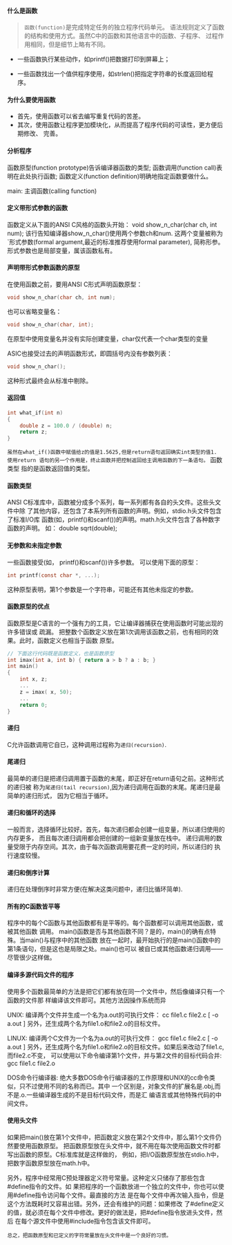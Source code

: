#### 什么是函数
> `函数(function)`是完成特定任务的独立程序代码单元。
语法规则定义了函数的结构和使用方式。虽然C中的函数和其他语言中的函数、子程序、
过程作用相同，但是细节上略有不同。

* 一些函数执行某些动作，如printf()把数据打印到屏幕上；

* 一些函数找出一个值供程序使用，如strlen()把指定字符串的长度返回给程序。


#### 为什么要使用函数

* 首先，使用函数可以省去编写重复代码的苦差。
* 其次，使用函数让程序更加模块化，从而提高了程序代码的可读性，更方便后期修改、
完善。


#### 分析程序
函数原型(function prototype)告诉编译器函数的类型;
函数调用(function call)表明在此处执行函数;
函数定义(function definition)明确地指定函数要做什么。

main: 主调函数(calling function)


#### 定义带形式参数的函数
函数定义从下面的ANSI C风格的函数头开始：
void show_n_char(char ch, int num);
该行告知编译器show_n_char()使用两个参数ch和num.
这两个变量被称为`形式参数(formal argument,最近的标准推荐使用formal parameter),
简称形参。
形式参数也是局部变量，属该函数私有。


#### 声明带形式参数函数的原型
在使用函数之前，要用ANSI C形式声明函数原型：
```c
void show_n_char(char ch, int num);
```
也可以省略变量名：
```c
void show_n_char(char, int);
```
在原型中使用变量名并没有实际创建变量，char仅代表一个char类型的变量

ASIC也接受过去的声明函数形式，即圆括号内没有参数列表：
```c
void show_n_char();
```
这种形式最终会从标准中剔除。


#### 返回值
```c
int what_if(int n)
{
	double z = 100.0 / (double) n;
	return z; 
}
```
`
虽然在what_if()函数中赋值给z的值是1.5625,但是return语句返回确实int类型的值1.
使用return 语句的另一个作用是，终止函数并把控制返回给主调用函数的下一条语句。
`
函数类型 指的是函数返回值的类型。


#### 函数类型
ANSI C标准库中，函数被分成多个系列，每一系列都有各自的头文件。这些头文件中除
了其他内容，还包含了本系列所有函数的声明。例如，stdio.h头文件包含了标准I/O库
函数(如，printf()和scanf())的声明。math.h头文件包含了各种数字函数的声明。
如： double sqrt(double);


#### 无参数和未指定参数
一些函数接受(如， printf()和scanf())许多参数。
可以使用下面的原型：
```c
int printf(const char *, ...);
```
这种原型表明，第1个参数是一个字符串，可能还有其他未指定的参数。


#### 函数原型的优点
函数原型是C语言的一个强有力的工具，它让编译器捕获在使用函数时可能出现的许多错误或
疏漏。
把整数个函数定义放在第1次调用该函数之前，也有相同的效果。此时，函数定义也相当于函数
原型。
```c
// 下面这行代码既是函数定义，也是函数原型
int imax(int a, int b) { return a > b ? a : b; }
int main()
{
	int x, z;
	...
	z = imax( x, 50);
	...
	return 0;
}

```


#### 递归
C允许函数调用它自已，这种调用过程称为`递归(recursion)`.


#### 尾递归
最简单的递归是把递归调用置于函数的末尾，即正好在return语句之前。这种形式的递归被
称为`尾递归(tail recursion)`,因为递归调用在函数的末尾。尾递归是最简单的递归形式，
因为它相当于循环。


#### 递归和循环的选择
一般而言，选择循环比较好。首先，每次递归都会创建一组变量，所以递归使用的内存更多，
而且每次递归调用都会把创建的一组新变量放在栈中。
递归调用的数量受限于内存空间。其次，由于每次函数调用要花费一定的时间，所以递归的
执行速度较慢。


#### 递归和倒序计算
递归在处理倒序时非常方便(在解决这类问题中，递归比循环简单).


#### 所有的C函数皆平等
程序中的每个C函数与其他函数都有是平等的。每个函数都可以调用其他函数，或被其他函数
调用。
main()函数是否与其他函数不同？是的，main()的确有点特殊。当main()与程序中的其他函数
放在一起时，最开始执行的是main()函数中的第1条语句，但是这也是局限之处。main()也可以
被自已或其他函数递归调用——尽管很少这样做。


#### 编译多源代码文件的程序
使用多个函数最简单的方法是把它们都有放在同一个文件中，然后像编译只有一个函数的文件那
样编译该文件即可。其他方法因操作系统而异

UNIX:
编译两个文件并生成一个名为a.out的可执行文件：
cc file1.c file2.c [ -o a.out ]
另外，还生成两个名为file1.o和file2.o的目标文件。


LINUX:
编译两个C文件为一个名为a.out的可执行文件：
gcc file1.c file2.c [ -o a.out ]
另外，还生成两个名为file1.o和file2.o的目标文件。如果后来改动了file1.c,而file2.c不变，
可以使用以下命令编译第1个文件，并与第2文件的目标代码合并:
gcc file1.c file2.o

DOS命令行编译器:
绝大多数DOS命令行编译器的工作原理和UNIX的cc命令类似，只不过使用不同的名称而已。其中
一个区别是，对象文件的扩展名是.obj,而不是.o.一些编译器生成的不是目标代码文件，而是汇
编语言或其他特殊代码的中间文件。


#### 使用头文件
如果把main()放在第1个文件中，把函数定义放在第2个文件中，那么第1个文件仍然要使用函数原型。
把函数原型放在头文件中，就不用在每次使用函数文件时都写出函数的原型。C标准库就是这样做的，
例如，把I/O函数原型放在stdio.h中，把数字函数原型放在math.h中。

另外，程序中经常用C预处理器定义符号常量。这种定义只储存了那些包含#define指令的文件。如
果把程序的一个函数放进一个独立的文件中，你也可以使用#define指令访问每个文件。最直接的方法
是在每个文件中再次输入指令，但是这个方法既耗时又容易出错。另外，还会有维护的问题：如果修改
了#define定义的值，就必须在每个文件中修改。更好的做法是，把#define指令放进头文件，然后
在每个源文件中使用#include指令包含该文件即可。

`总之，把函数原型和已定义的字符常量放在头文件中是一个良好的习惯。`

